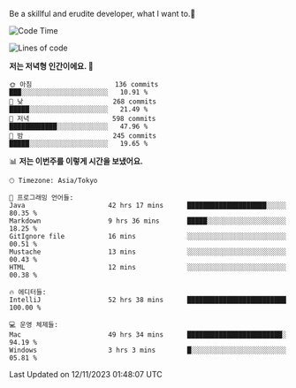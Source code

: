 Be a skillful and erudite developer, what I want to.👶

<!--START_SECTION:waka-->
![Code Time](http://img.shields.io/badge/Code%20Time-133%20hrs%2020%20mins-blue)

![Lines of code](https://img.shields.io/badge/%EC%A0%80%EB%8A%94%20%EC%97%AC%ED%83%9C%EA%B9%8C%EC%A7%80%20-727.4%20thousand%20%EC%A4%84%EC%9D%98%20%EC%BD%94%EB%93%9C%EB%A5%BC%20%EC%9E%91%EC%84%B1%ED%96%88%EC%96%B4%EC%9A%94.-blue)

**저는 저녁형 인간이에요. 🦉** 

```text
🌞 아침                     136 commits         ███░░░░░░░░░░░░░░░░░░░░░░   10.91 % 
🌆 낮　                     268 commits         █████░░░░░░░░░░░░░░░░░░░░   21.49 % 
🌃 저녁                     598 commits         ████████████░░░░░░░░░░░░░   47.96 % 
🌙 밤　                     245 commits         █████░░░░░░░░░░░░░░░░░░░░   19.65 % 
```


📊 **저는 이번주를 이렇게 시간을 보냈어요.** 

```text
🕑︎ Timezone: Asia/Tokyo

💬 프로그래밍 언어들: 
Java                     42 hrs 17 mins      ████████████████████░░░░░   80.35 % 
Markdown                 9 hrs 36 mins       █████░░░░░░░░░░░░░░░░░░░░   18.25 % 
GitIgnore file           16 mins             ░░░░░░░░░░░░░░░░░░░░░░░░░   00.51 % 
Mustache                 13 mins             ░░░░░░░░░░░░░░░░░░░░░░░░░   00.43 % 
HTML                     12 mins             ░░░░░░░░░░░░░░░░░░░░░░░░░   00.38 % 

🔥 에디터들: 
IntelliJ                 52 hrs 38 mins      █████████████████████████   100.00 % 

💻 운영 체제들: 
Mac                      49 hrs 34 mins      ████████████████████████░   94.19 % 
Windows                  3 hrs 3 mins        █░░░░░░░░░░░░░░░░░░░░░░░░   05.81 % 
```


 Last Updated on 12/11/2023 01:48:07 UTC
<!--END_SECTION:waka-->
